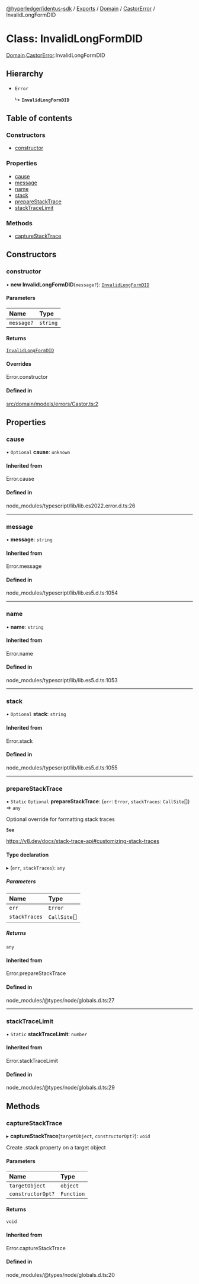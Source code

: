 [@hyperledger/identus-sdk](../README.md) / [Exports](../modules.md) / [Domain](../modules/Domain.md) / [CastorError](../modules/Domain.CastorError.md) / InvalidLongFormDID

# Class: InvalidLongFormDID

[Domain](../modules/Domain.md).[CastorError](../modules/Domain.CastorError.md).InvalidLongFormDID

## Hierarchy

- `Error`

  ↳ **`InvalidLongFormDID`**

## Table of contents

### Constructors

- [constructor](Domain.CastorError.InvalidLongFormDID.md#constructor)

### Properties

- [cause](Domain.CastorError.InvalidLongFormDID.md#cause)
- [message](Domain.CastorError.InvalidLongFormDID.md#message)
- [name](Domain.CastorError.InvalidLongFormDID.md#name)
- [stack](Domain.CastorError.InvalidLongFormDID.md#stack)
- [prepareStackTrace](Domain.CastorError.InvalidLongFormDID.md#preparestacktrace)
- [stackTraceLimit](Domain.CastorError.InvalidLongFormDID.md#stacktracelimit)

### Methods

- [captureStackTrace](Domain.CastorError.InvalidLongFormDID.md#capturestacktrace)

## Constructors

### constructor

• **new InvalidLongFormDID**(`message?`): [`InvalidLongFormDID`](Domain.CastorError.InvalidLongFormDID.md)

#### Parameters

| Name | Type |
| :------ | :------ |
| `message?` | `string` |

#### Returns

[`InvalidLongFormDID`](Domain.CastorError.InvalidLongFormDID.md)

#### Overrides

Error.constructor

#### Defined in

[src/domain/models/errors/Castor.ts:2](https://github.com/hyperledger-identus/sdk-ts/blob/ccc9c0ac7bbfa014ad60ef1b5e244665d7b8ffc1/src/domain/models/errors/Castor.ts#L2)

## Properties

### cause

• `Optional` **cause**: `unknown`

#### Inherited from

Error.cause

#### Defined in

node_modules/typescript/lib/lib.es2022.error.d.ts:26

___

### message

• **message**: `string`

#### Inherited from

Error.message

#### Defined in

node_modules/typescript/lib/lib.es5.d.ts:1054

___

### name

• **name**: `string`

#### Inherited from

Error.name

#### Defined in

node_modules/typescript/lib/lib.es5.d.ts:1053

___

### stack

• `Optional` **stack**: `string`

#### Inherited from

Error.stack

#### Defined in

node_modules/typescript/lib/lib.es5.d.ts:1055

___

### prepareStackTrace

▪ `Static` `Optional` **prepareStackTrace**: (`err`: `Error`, `stackTraces`: `CallSite`[]) => `any`

Optional override for formatting stack traces

**`See`**

https://v8.dev/docs/stack-trace-api#customizing-stack-traces

#### Type declaration

▸ (`err`, `stackTraces`): `any`

##### Parameters

| Name | Type |
| :------ | :------ |
| `err` | `Error` |
| `stackTraces` | `CallSite`[] |

##### Returns

`any`

#### Inherited from

Error.prepareStackTrace

#### Defined in

node_modules/@types/node/globals.d.ts:27

___

### stackTraceLimit

▪ `Static` **stackTraceLimit**: `number`

#### Inherited from

Error.stackTraceLimit

#### Defined in

node_modules/@types/node/globals.d.ts:29

## Methods

### captureStackTrace

▸ **captureStackTrace**(`targetObject`, `constructorOpt?`): `void`

Create .stack property on a target object

#### Parameters

| Name | Type |
| :------ | :------ |
| `targetObject` | `object` |
| `constructorOpt?` | `Function` |

#### Returns

`void`

#### Inherited from

Error.captureStackTrace

#### Defined in

node_modules/@types/node/globals.d.ts:20

